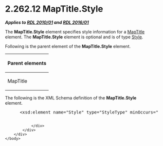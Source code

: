 <html dir="LTR" xmlns:mshelp="http://msdn.microsoft.com/mshelp" xmlns:ddue="http://ddue.schemas.microsoft.com/authoring/2003/5" xmlns:xlink="http://www.w3.org/1999/xlink" xmlns:tool="http://www.microsoft.com/tooltip">
    <head>
        <meta http-equiv="Content-Type" content="text/html; CHARSET=utf-8"></meta>
        <meta name="save" content="history"></meta>
        <title>2.262.12 MapTitle.Style</title>
        <xml>
            <mshelp:toctitle title="2.262.12 MapTitle.Style"></mshelp:toctitle>
            <mshelp:rltitle title="[MS-RDL]: MapTitle.Style"></mshelp:rltitle>
            <mshelp:keyword index="A" term="5bf69885-548e-4094-9103-09b12e65d88a"></mshelp:keyword>
            <mshelp:attr name="DCSext.ContentType" value="open specification"></mshelp:attr>
            <mshelp:attr name="AssetID" value="5bf69885-548e-4094-9103-09b12e65d88a"></mshelp:attr>
            <mshelp:attr name="TopicType" value="kbRef"></mshelp:attr>
            <mshelp:attr name="DCSext.Title" value="[MS-RDL]: MapTitle.Style" />
        </xml>
    </head>
    <body>
        <div id="header">
            <h1 class="heading">2.262.12 MapTitle.Style</h1>
        </div>
        <div id="mainSection">
            <div id="mainBody">
                <div id="allHistory" class="saveHistory"></div>
                <div id="sectionSection0" class="section" name="collapseableSection">
                    

<p><b><i>Applies to </i></b><a href="3428e690-a348-4ec7-8a6a-8efb42d2cdee.md"><b><i>RDL 2010/01</i></b></a><b><i>
and </i></b><a href="52ce3983-2bfc-4e72-9359-42aaf5fe4509.md"><b><i>RDL 2016/01</i></b></a></p>

<p>The <b>MapTitle.Style</b> element specifies style
information for a <a href="9b8a7ec3-44b5-46d8-bdca-cb99308fa1f9.md">MapTitle</a>
element. The <b>MapTitle.Style</b> element is optional and is of type <a href="ea446209-9c6a-46ce-b472-fae8b8350b37.md">Style</a>.</p>

<p>Following is the parent element of the <b>MapTitle.Style</b>
element.</p>

<table>
 <thead>
  <tr>
   <th>
   <p>Parent elements</p>
   </th>
  </tr>
 </thead>
 <tr>
  <td>
  <p>MapTitle</p>
  </td>
 </tr>
</table>

<p>The following is the XML Schema definition of the <b>MapTitle.Style</b>
element.           </p>

<dl>
<dd>
<div><pre> &lt;xsd:element name=&quot;Style&quot; type=&quot;StyleType&quot; minOccurs=&quot;0&quot; /&gt;
  
</pre></div>
</dd></dl>


                </div>
            </div>
        </div>
    </body>
</html>